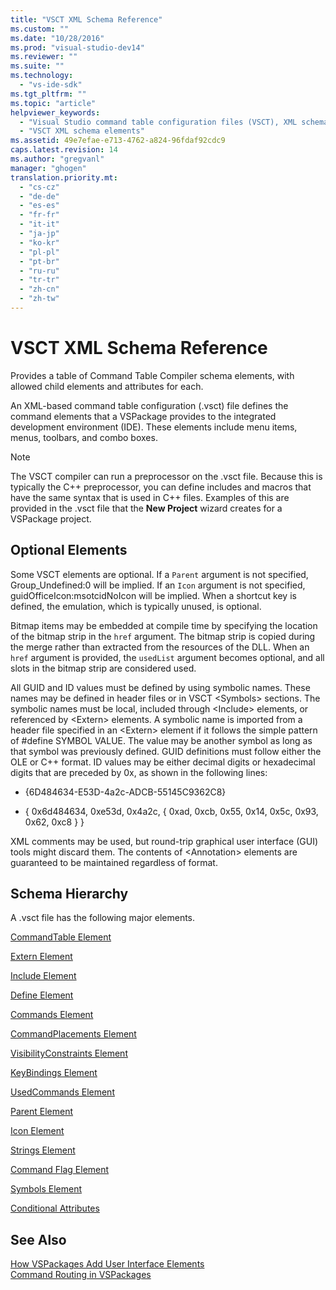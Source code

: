 ```yaml
---
title: "VSCT XML Schema Reference"
ms.custom: ""
ms.date: "10/28/2016"
ms.prod: "visual-studio-dev14"
ms.reviewer: ""
ms.suite: ""
ms.technology: 
  - "vs-ide-sdk"
ms.tgt_pltfrm: ""
ms.topic: "article"
helpviewer_keywords: 
  - "Visual Studio command table configuration files (VSCT), XML schema"
  - "VSCT XML schema elements"
ms.assetid: 49e7efae-e713-4762-a824-96fdaf92cdc9
caps.latest.revision: 14
ms.author: "gregvanl"
manager: "ghogen"
translation.priority.mt: 
  - "cs-cz"
  - "de-de"
  - "es-es"
  - "fr-fr"
  - "it-it"
  - "ja-jp"
  - "ko-kr"
  - "pl-pl"
  - "pt-br"
  - "ru-ru"
  - "tr-tr"
  - "zh-cn"
  - "zh-tw"
---
```

# VSCT XML Schema Reference
Provides a table of Command Table Compiler schema elements, with allowed child elements and attributes for each.  
  
 An XML-based command table configuration (.vsct) file defines the command elements that a VSPackage provides to the integrated development environment (IDE). These elements include menu items, menus, toolbars, and combo boxes.  
  
> [!NOTE]
>  The VSCT compiler can run a preprocessor on the .vsct file. Because this is typically the C++ preprocessor, you can define includes and macros that have the same syntax that is used in C++ files. Examples of this are provided in the .vsct file that the **New Project** wizard creates for a VSPackage project.  
  
## Optional Elements  
 Some VSCT elements are optional. If a `Parent` argument is not specified, Group_Undefined:0 will be implied. If an `Icon` argument is not specified, guidOfficeIcon:msotcidNoIcon will be implied. When a shortcut key is defined, the emulation, which is typically unused, is optional.  
  
 Bitmap items may be embedded at compile time by specifying the location of the bitmap strip in the `href` argument. The bitmap strip is copied during the merge rather than extracted from the resources of the DLL. When an `href` argument is provided, the `usedList` argument becomes optional, and all slots in the bitmap strip are considered used.  
  
 All GUID and ID values must be defined by using symbolic names. These names may be defined in header files or in VSCT \<Symbols> sections. The symbolic names must be local, included through \<Include> elements, or referenced by \<Extern> elements. A symbolic name is imported from a header file specified in an \<Extern> element if it follows the simple pattern of #define SYMBOL   VALUE. The value may be another symbol as long as that symbol was previously defined. GUID definitions must follow either the OLE or C++ format. ID values may be either decimal digits or hexadecimal digits that are preceded by 0x, as shown in the following lines:  
  
-   {6D484634-E53D-4a2c-ADCB-55145C9362C8}  
  
-   { 0x6d484634, 0xe53d, 0x4a2c, { 0xad, 0xcb, 0x55, 0x14, 0x5c, 0x93, 0x62, 0xc8 } }  
  
 XML comments may be used, but round-trip graphical user interface (GUI) tools might discard them. The contents of \<Annotation> elements are guaranteed to be maintained regardless of format.  
  
## Schema Hierarchy  
 A .vsct file has the following major elements.  
  
 [CommandTable Element](../extensibility/commandtable-element.md)  
  
 [Extern Element](../extensibility/extern-element.md)  
  
 [Include Element](../extensibility/include-element.md)  
  
 [Define Element](../extensibility/define-element.md)  
  
 [Commands Element](../extensibility/commands-element.md)  
  
 [CommandPlacements Element](../extensibility/commandplacements-element.md)  
  
 [VisibilityConstraints Element](../extensibility/visibilityconstraints-element.md)  
  
 [KeyBindings Element](../extensibility/keybindings-element.md)  
  
 [UsedCommands Element](../extensibility/usedcommands-element.md)  
  
 [Parent Element](../extensibility/parent-element.md)  
  
 [Icon Element](../extensibility/icon-element.md)  
  
 [Strings Element](../extensibility/strings-element.md)  
  
 [Command Flag Element](../extensibility/command-flag-element.md)  
  
 [Symbols Element](../extensibility/symbols-element.md)  
  
 [Conditional Attributes](../extensibility/vsct-xml-schema-conditional-attributes.md)  
  
## See Also  
 [How VSPackages Add User Interface Elements](../extensibility/internals/how-vspackages-add-user-interface-elements.md)   
 [Command Routing in VSPackages](../extensibility/internals/command-routing-in-vspackages.md)